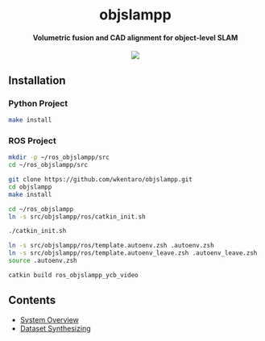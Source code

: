 <h1 align="center">
  objslampp
</h1>

<h4 align="center">
  Volumetric fusion and CAD alignment for object-level SLAM
</h4>

<div align="center">
  <a href="https://github.com/wkentaro/objslampp/actions">
    <img src="https://github.com/wkentaro/objslampp/workflows/CI/badge.svg">
  </a>
</div>


## Installation

### Python Project

```bash
make install
```


### ROS Project

```bash
mkdir -p ~/ros_objslampp/src
cd ~/ros_objslampp/src

git clone https://github.com/wkentaro/objslampp.git
cd objslampp
make install

cd ~/ros_objslampp
ln -s src/objslampp/ros/catkin_init.sh

./catkin_init.sh

ln -s src/objslampp/ros/template.autoenv.zsh .autoenv.zsh
ln -s src/objslampp/ros/template.autoenv_leave.zsh .autoenv_leave.zsh
source .autoenv.zsh

catkin build ros_objslampp_ycb_video
```


## Contents

- [System Overview](https://drive.google.com/open?id=1EnOtEawvWUcihlsnSrIbNeB5oE-UJGDv)
- [Dataset Synthesizing](https://github.com/wkentaro/scenenetrgb-d/tree/master/python/examples#object-level-slam-full-recon-and-physical-sim-for-navi-and-manip-in-heavy-clutter)

